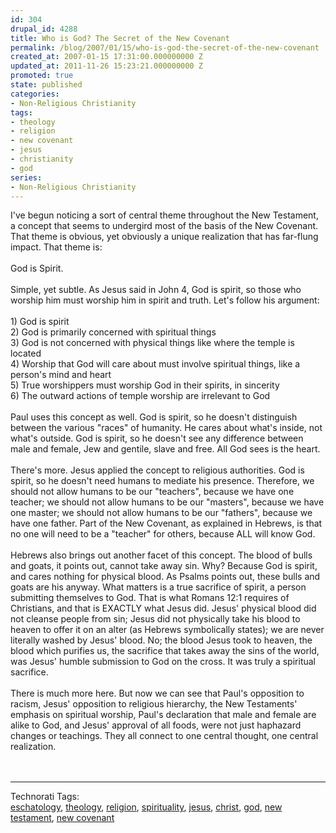 ```yaml
---
id: 304
drupal_id: 4288
title: Who is God? The Secret of the New Covenant
permalink: /blog/2007/01/15/who-is-god-the-secret-of-the-new-covenant
created_at: 2007-01-15 17:31:00.000000000 Z
updated_at: 2011-11-26 15:23:21.000000000 Z
promoted: true
state: published
categories:
- Non-Religious Christianity
tags:
- theology
- religion
- new covenant
- jesus
- christianity
- god
series:
- Non-Religious Christianity
---
```

I've begun noticing a sort of central theme throughout the New Testament, a concept that seems to undergird most of the basis of the New Covenant. That theme is obvious, yet obviously a unique realization that has far-flung impact. That theme is:<br /><br />God is Spirit.<br /><br />Simple, yet subtle. As Jesus said in John 4, God is spirit, so those who worship him must worship him in spirit and truth. Let's follow his argument:<br /><br />1) God is spirit<br />2) God is primarily concerned with spiritual things<br />3) God is not concerned with physical things like where the temple is located<br />4) Worship that God will care about must involve spiritual things, like a person's mind and heart<br />5) True worshippers must worship God in their spirits, in sincerity<br />6) The outward actions of temple worship are irrelevant to God<br /><br />Paul uses this concept as well. God is spirit, so he doesn't distinguish between the various "races" of humanity. He cares about what's inside, not what's outside. God is spirit, so he doesn't see any difference between male and female, Jew and gentile, slave and free. All God sees is the heart.<br /><br />There's more. Jesus applied the concept to religious authorities. God is spirit, so he doesn't need humans to mediate his presence. Therefore, we should not allow humans to be our "teachers", because we have one teacher; we should not allow humans to be our "masters", because we have one master; we should not allow humans to be our "fathers", because we have one father. Part of the New Covenant, as explained in Hebrews, is that no one will need to be a "teacher" for others, because ALL will know God.<br /><br />Hebrews also brings out another facet of this concept. The blood of bulls and goats, it points out, cannot take away sin. Why? Because God is spirit, and cares nothing for physical blood. As Psalms points out, these bulls and goats are his anyway. What matters is a true sacrifice of spirit, a person submitting themselves to God. That is what Romans 12:1 requires of Christians, and that is EXACTLY what Jesus did. Jesus' physical blood did not cleanse people from sin; Jesus did not physically take his blood to heaven to offer it on an alter (as Hebrews symbolically states); we are never literally washed by Jesus' blood. No; the blood Jesus took to heaven, the blood which purifies us, the sacrifice that takes away the sins of the world, was Jesus' humble submission to God on the cross. It was truly a spiritual sacrifice.<br /><br />There is much more here. But now we can see that Paul's opposition to racism, Jesus' opposition to religious hierarchy, the New Testaments' emphasis on spiritual worship, Paul's declaration that male and female are alike to God, and Jesus' approval of all foods, were not just haphazard changes or teachings. They all connect to one central thought, one central realization.<br /><br /><br /><hr /><span class="technoratitag">Technorati Tags:<br /><a href="http://www.technorati.com/tag/eschatology" target="_blank" rel="tag" title="Link to Technorati Tag category for eschatology">eschatology</a>, <a href="http://www.technorati.com/tag/theology" target="_blank" rel="tag" title="Link to Technorati Tag category for theology">theology</a>, <a href="http://www.technorati.com/tag/religion" target="_blank" rel="tag" title="Link to Technorati Tag category for religion">religion</a>, <a href="http://www.technorati.com/tag/spirituality" target="_blank" rel="tag" title="Link to Technorati Tag category for spirituality">spirituality</a>, <a href="http://www.technorati.com/tag/jesus" target="_blank" rel="tag" title="Link to Technorati Tag category for jesus">jesus</a>, <a href="http://www.technorati.com/tag/christ" target="_blank" rel="tag" title="Link to Technorati Tag category for christ">christ</a>, <a href="http://www.technorati.com/tag/god" target="_blank" rel="tag" title="Link to Technorati Tag category for god">god</a>, <a href="http://www.technorati.com/tag/new+testament" target="_blank" rel="tag" title="Link to Technorati Tag category for new testament">new testament</a>, <a href="http://www.technorati.com/tag/new+covenant" target="_blank" rel="tag" title="Link to Technorati Tag category for new covenant">new covenant</a></span><br />
